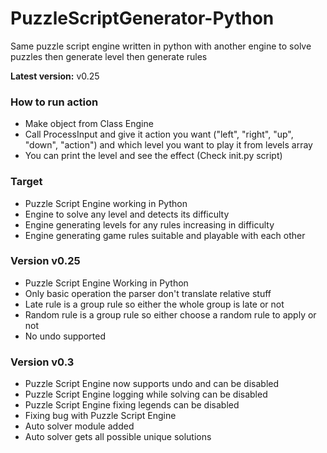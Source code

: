 # PuzzleScriptGenerator-Python

Same puzzle script engine written in python with another engine to solve puzzles then generate level then generate rules

<b>Latest version:</b> v0.25

### How to run action
- Make object from Class Engine
- Call ProcessInput and give it action you want ("left", "right", "up", "down", "action") and which level you want to play it from levels array
- You can print the level and see the effect (Check init.py script)

### Target
- Puzzle Script Engine working in Python
- Engine to solve any level and detects its difficulty
- Engine generating levels for any rules increasing in difficulty
- Engine generating game rules suitable and playable with each other

### Version v0.25
- Puzzle Script Engine Working in Python
- Only basic operation the parser don't translate relative stuff
- Late rule is a group rule so either the whole group is late or not
- Random rule is a group rule so either choose a random rule to apply or not
- No undo supported

### Version v0.3
- Puzzle Script Engine now supports undo and can be disabled
- Puzzle Script Engine logging while solving can be disabled
- Puzzle Script Engine fixing legends can be disabled
- Fixing bug with Puzzle Script Engine
- Auto solver module added
- Auto solver gets all possible unique solutions
